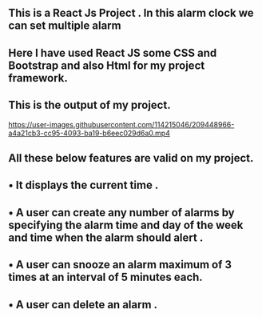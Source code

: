 ## This is a React Js Project . In this alarm clock we can set multiple alarm
## Here I have used React JS some CSS and Bootstrap and also Html for my project framework.
## This is the output of my project.

https://user-images.githubusercontent.com/114215046/209448966-a4a21cb3-cc95-4093-ba19-b6eec029d6a0.mp4

## All these below features are valid on my project.

## • It displays the current time .
## • A user can create any number of alarms by specifying the alarm time and day of the week and time when the alarm should alert .
## • A user can snooze an alarm maximum of 3 times at an interval of 5 minutes each.
## • A user can delete an alarm .
